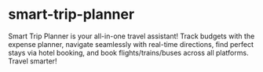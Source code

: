 # smart-trip-planner
Smart Trip Planner is your all-in-one travel assistant! Track budgets with the expense planner, navigate seamlessly with real-time directions, find perfect stays via hotel booking, and book flights/trains/buses across all platforms. Travel smarter!
